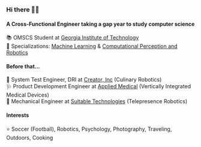 ### Hi there 👋🏽

#### A Cross-Functional Engineer taking a gap year to study computer science
📚 OMSCS Student at [Georgia Institute of Technology](https://omscs.gatech.edu)<br />
🎯 Specializations: [Machine Learning](https://omscs.gatech.edu/specialization-machine-learning) & [Computational Perception and Robotics](https://omscs.gatech.edu/specialization-computational-perception-robotics)

#### Before that...
🍔 System Test Engineer, DRI at [Creator, Inc](https://www.creator.rest) (Culinary Robotics)<br />
🩺 Product Development Engineer at [Applied Medical](https://www.appliedmedical.com) (Vertically Integrated Medical Devices)<br />
🤖 Mechanical Engineer at [Suitable Technologies](https://gobe.blue-ocean-robotics.com) (Telepresence Robotics)<br />

#### Interests
⭐️ Soccer (Football), Robotics, Psychology, Photography, Traveling, Outdoors, Cooking
